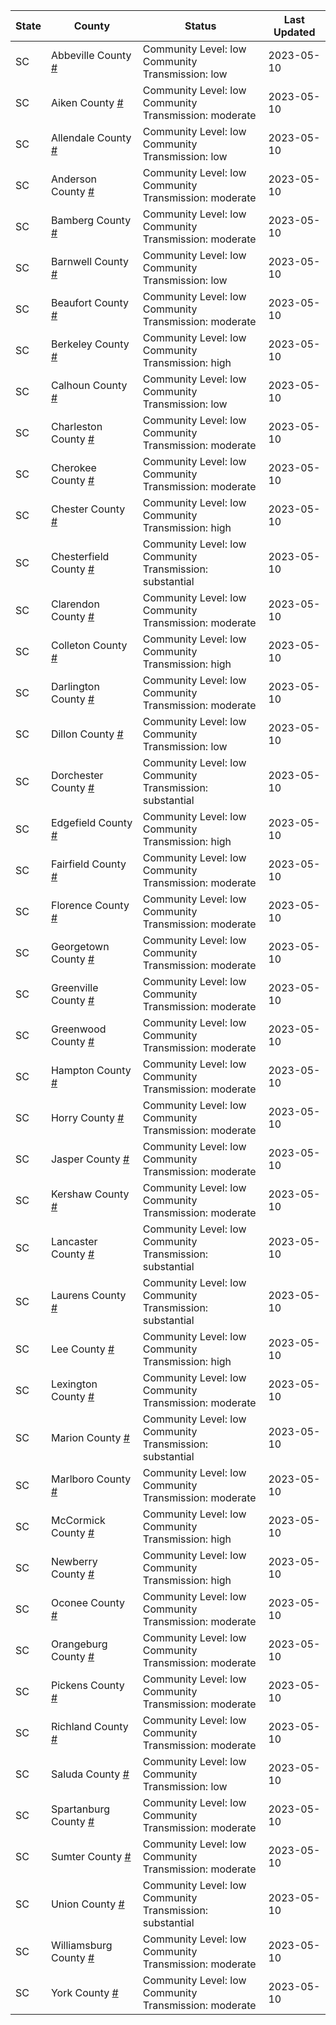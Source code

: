 State | County | Status | Last Updated
--- | --- | --- | --- 
SC | Abbeville County <a href="#abbeville_county">#</a> | <a name="abbeville_county"></a>Community Level: low<br/>Community Transmission: low | 2023-05-10
SC | Aiken County <a href="#aiken_county">#</a> | <a name="aiken_county"></a>Community Level: low<br/>Community Transmission: moderate | 2023-05-10
SC | Allendale County <a href="#allendale_county">#</a> | <a name="allendale_county"></a>Community Level: low<br/>Community Transmission: low | 2023-05-10
SC | Anderson County <a href="#anderson_county">#</a> | <a name="anderson_county"></a>Community Level: low<br/>Community Transmission: moderate | 2023-05-10
SC | Bamberg County <a href="#bamberg_county">#</a> | <a name="bamberg_county"></a>Community Level: low<br/>Community Transmission: moderate | 2023-05-10
SC | Barnwell County <a href="#barnwell_county">#</a> | <a name="barnwell_county"></a>Community Level: low<br/>Community Transmission: low | 2023-05-10
SC | Beaufort County <a href="#beaufort_county">#</a> | <a name="beaufort_county"></a>Community Level: low<br/>Community Transmission: moderate | 2023-05-10
SC | Berkeley County <a href="#berkeley_county">#</a> | <a name="berkeley_county"></a>Community Level: low<br/>Community Transmission: high | 2023-05-10
SC | Calhoun County <a href="#calhoun_county">#</a> | <a name="calhoun_county"></a>Community Level: low<br/>Community Transmission: low | 2023-05-10
SC | Charleston County <a href="#charleston_county">#</a> | <a name="charleston_county"></a>Community Level: low<br/>Community Transmission: moderate | 2023-05-10
SC | Cherokee County <a href="#cherokee_county">#</a> | <a name="cherokee_county"></a>Community Level: low<br/>Community Transmission: moderate | 2023-05-10
SC | Chester County <a href="#chester_county">#</a> | <a name="chester_county"></a>Community Level: low<br/>Community Transmission: high | 2023-05-10
SC | Chesterfield County <a href="#chesterfield_county">#</a> | <a name="chesterfield_county"></a>Community Level: low<br/>Community Transmission: substantial | 2023-05-10
SC | Clarendon County <a href="#clarendon_county">#</a> | <a name="clarendon_county"></a>Community Level: low<br/>Community Transmission: moderate | 2023-05-10
SC | Colleton County <a href="#colleton_county">#</a> | <a name="colleton_county"></a>Community Level: low<br/>Community Transmission: high | 2023-05-10
SC | Darlington County <a href="#darlington_county">#</a> | <a name="darlington_county"></a>Community Level: low<br/>Community Transmission: moderate | 2023-05-10
SC | Dillon County <a href="#dillon_county">#</a> | <a name="dillon_county"></a>Community Level: low<br/>Community Transmission: low | 2023-05-10
SC | Dorchester County <a href="#dorchester_county">#</a> | <a name="dorchester_county"></a>Community Level: low<br/>Community Transmission: substantial | 2023-05-10
SC | Edgefield County <a href="#edgefield_county">#</a> | <a name="edgefield_county"></a>Community Level: low<br/>Community Transmission: high | 2023-05-10
SC | Fairfield County <a href="#fairfield_county">#</a> | <a name="fairfield_county"></a>Community Level: low<br/>Community Transmission: moderate | 2023-05-10
SC | Florence County <a href="#florence_county">#</a> | <a name="florence_county"></a>Community Level: low<br/>Community Transmission: moderate | 2023-05-10
SC | Georgetown County <a href="#georgetown_county">#</a> | <a name="georgetown_county"></a>Community Level: low<br/>Community Transmission: moderate | 2023-05-10
SC | Greenville County <a href="#greenville_county">#</a> | <a name="greenville_county"></a>Community Level: low<br/>Community Transmission: moderate | 2023-05-10
SC | Greenwood County <a href="#greenwood_county">#</a> | <a name="greenwood_county"></a>Community Level: low<br/>Community Transmission: moderate | 2023-05-10
SC | Hampton County <a href="#hampton_county">#</a> | <a name="hampton_county"></a>Community Level: low<br/>Community Transmission: moderate | 2023-05-10
SC | Horry County <a href="#horry_county">#</a> | <a name="horry_county"></a>Community Level: low<br/>Community Transmission: moderate | 2023-05-10
SC | Jasper County <a href="#jasper_county">#</a> | <a name="jasper_county"></a>Community Level: low<br/>Community Transmission: moderate | 2023-05-10
SC | Kershaw County <a href="#kershaw_county">#</a> | <a name="kershaw_county"></a>Community Level: low<br/>Community Transmission: moderate | 2023-05-10
SC | Lancaster County <a href="#lancaster_county">#</a> | <a name="lancaster_county"></a>Community Level: low<br/>Community Transmission: substantial | 2023-05-10
SC | Laurens County <a href="#laurens_county">#</a> | <a name="laurens_county"></a>Community Level: low<br/>Community Transmission: substantial | 2023-05-10
SC | Lee County <a href="#lee_county">#</a> | <a name="lee_county"></a>Community Level: low<br/>Community Transmission: high | 2023-05-10
SC | Lexington County <a href="#lexington_county">#</a> | <a name="lexington_county"></a>Community Level: low<br/>Community Transmission: moderate | 2023-05-10
SC | Marion County <a href="#marion_county">#</a> | <a name="marion_county"></a>Community Level: low<br/>Community Transmission: substantial | 2023-05-10
SC | Marlboro County <a href="#marlboro_county">#</a> | <a name="marlboro_county"></a>Community Level: low<br/>Community Transmission: moderate | 2023-05-10
SC | McCormick County <a href="#mccormick_county">#</a> | <a name="mccormick_county"></a>Community Level: low<br/>Community Transmission: high | 2023-05-10
SC | Newberry County <a href="#newberry_county">#</a> | <a name="newberry_county"></a>Community Level: low<br/>Community Transmission: high | 2023-05-10
SC | Oconee County <a href="#oconee_county">#</a> | <a name="oconee_county"></a>Community Level: low<br/>Community Transmission: moderate | 2023-05-10
SC | Orangeburg County <a href="#orangeburg_county">#</a> | <a name="orangeburg_county"></a>Community Level: low<br/>Community Transmission: moderate | 2023-05-10
SC | Pickens County <a href="#pickens_county">#</a> | <a name="pickens_county"></a>Community Level: low<br/>Community Transmission: moderate | 2023-05-10
SC | Richland County <a href="#richland_county">#</a> | <a name="richland_county"></a>Community Level: low<br/>Community Transmission: moderate | 2023-05-10
SC | Saluda County <a href="#saluda_county">#</a> | <a name="saluda_county"></a>Community Level: low<br/>Community Transmission: low | 2023-05-10
SC | Spartanburg County <a href="#spartanburg_county">#</a> | <a name="spartanburg_county"></a>Community Level: low<br/>Community Transmission: moderate | 2023-05-10
SC | Sumter County <a href="#sumter_county">#</a> | <a name="sumter_county"></a>Community Level: low<br/>Community Transmission: moderate | 2023-05-10
SC | Union County <a href="#union_county">#</a> | <a name="union_county"></a>Community Level: low<br/>Community Transmission: substantial | 2023-05-10
SC | Williamsburg County <a href="#williamsburg_county">#</a> | <a name="williamsburg_county"></a>Community Level: low<br/>Community Transmission: moderate | 2023-05-10
SC | York County <a href="#york_county">#</a> | <a name="york_county"></a>Community Level: low<br/>Community Transmission: moderate | 2023-05-10
